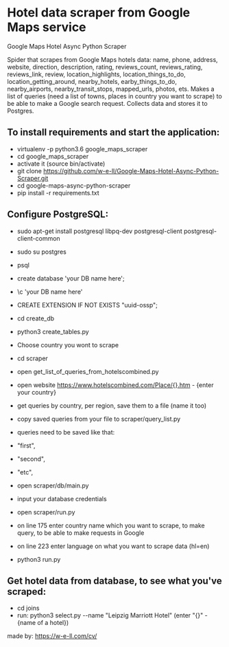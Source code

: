 # Hotel data scraper from Google Maps service

Google Maps Hotel Async Python Scraper

Spider that scrapes from Google Maps hotels data: name, phone, address, website, direction,
description, rating, reviews_count, reviews_rating, reviews_link, review,
location_highlights, location_things_to_do, location_getting_around, nearby_hotels,
earby_things_to_do, nearby_airports, nearby_transit_stops, mapped_urls, photos, ets.
Makes a list of queries (need a list of towns, places in country you want to scrape) to be able
to make a Google search request. Collects data and stores it to Postgres.

## To install requirements and start the application:

- virtualenv -p python3.6 google_maps_scraper
- cd google_maps_scraper
- activate it (source bin/activate)
- git clone https://github.com/w-e-ll/Google-Maps-Hotel-Async-Python-Scraper.git
- cd google-maps-async-python-scraper
- pip install -r requirements.txt

## Configure PostgreSQL:

- sudo apt-get install postgresql libpq-dev postgresql-client postgresql-client-common
- sudo su postgres
- psql
- create database 'your DB name here';
- \c 'your DB name here'
- CREATE EXTENSION IF NOT EXISTS "uuid-ossp";
- cd create_db
- python3 create_tables.py

- Choose country you wont to scrape
- cd scraper
- open get_list_of_queries_from_hotelscombined.py
- open website https://www.hotelscombined.com/Place/{}.htm - {enter your country}
- get queries by country, per region, save them to a file (name it too)
- copy saved queries from your file to scraper/query_list.py
- queries need to be saved like that:
- "first",
- "second",
- "etc",
- open scraper/db/main.py
- input your database credentials
- open scraper/run.py
- on line 175 enter country name which you want to scrape, to make query, to be able to make requests in Google
- on line 223 enter language on what you want to scrape data (hl=en)
- python3 run.py

## Get hotel data from database, to see what you've scraped:
- cd joins
- run: python3 select.py --name "Leipzig Marriott Hotel"  (enter "{}" - {name of a hotel})


made by: https://w-e-ll.com/cv/

